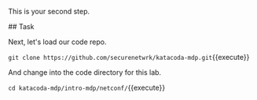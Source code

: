 This is your second step.

## Task

Next, let's load our code repo.

`git clone https://github.com/securenetwrk/katacoda-mdp.git`{{execute}}

And change into the code directory for this lab. 

`cd katacoda-mdp/intro-mdp/netconf/`{{execute}}